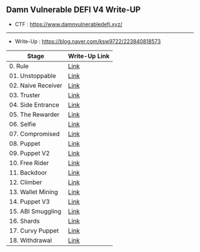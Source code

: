 ## Damn Vulnerable DEFI V4 Write-UP
- CTF : https://www.damnvulnerabledefi.xyz/
---
- Write-Up : https://blog.naver.com/ksw9722/223840818573

| Stage             | Write-Up Link                                      |
|------------------|-----------------------------------------------------|
| 0. Rule          | [Link](https://blog.naver.com/ksw9722/223607918203) |
| 01. Unstoppable  | [Link](https://blog.naver.com/ksw9722/223608022351) |
| 02. Naive Receiver | [Link](https://blog.naver.com/ksw9722/223608926144) |
| 03. Truster      | [Link](https://blog.naver.com/ksw9722/223623075971) |
| 04. Side Entrance| [Link](https://blog.naver.com/ksw9722/223623075971) |
| 05. The Rewarder | [Link](https://blog.naver.com/ksw9722/223647007668) |
| 06. Selfie       | [Link](https://blog.naver.com/ksw9722/223653626387) |
| 07. Compromised  | [Link](https://blog.naver.com/ksw9722/223665412341) |
| 08. Puppet       | [Link](https://blog.naver.com/ksw9722/223689104811) |
| 09. Puppet V2    | [Link](https://blog.naver.com/ksw9722/223694281310) |
| 10. Free Rider   | [Link](https://blog.naver.com/ksw9722/223701330289) |
| 11. Backdoor     | [Link](https://blog.naver.com/ksw9722/223708582270) |
| 12. Climber      | [Link](https://blog.naver.com/ksw9722/223730959178) |
| 13. Wallet Mining| [Link](https://blog.naver.com/ksw9722/223778799660) |
| 14. Puppet V3    | [Link](https://blog.naver.com/ksw9722/223778799660) |
| 15. ABI Smuggling| [Link](https://blog.naver.com/ksw9722/223799284403) |
| 16. Shards       | [Link](https://blog.naver.com/ksw9722/223807119090) |
| 17. Curvy Puppet | [Link](https://blog.naver.com/ksw9722/223831164444) |
| 18. Withdrawal   | [Link](https://blog.naver.com/ksw9722/223840778703) |
